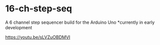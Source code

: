 # 16-ch-step-seq
A 6 channel step sequencer build for the Arduino Uno
*currently in early development

https://youtu.be/sLVZuOBDMVI

